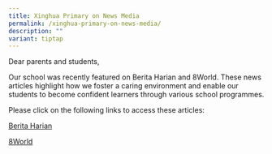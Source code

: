 ```yaml
---
title: Xinghua Primary on News Media
permalink: /xinghua-primary-on-news-media/
description: ""
variant: tiptap
---
```

<p>Dear parents and students,</p>
<p>Our school was recently featured on Berita Harian and 8World. These news
articles highlight how we foster a caring environment and enable our students
to become confident learners through various school programmes.</p>
<p>Please click on the following links&nbsp;to access these articles:</p>
<p><a href="https://www.beritaharian.sg/setempat/pupuk-semangat-kekitaan" rel="noopener noreferrer nofollow" target="_blank">Berita Harian</a>
</p>
<p><a href="https://www.8world.com/singapore/llp-programmes-music-and-visual-arts-1858931" rel="noopener noreferrer nofollow" target="_blank">8World</a>
</p>